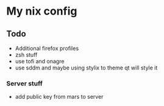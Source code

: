 # My nix config

## Todo

- Additional firefox profiles
- zsh stuff
- use tofi and onagre
- use sddm and maybe using stylix to theme qt will style it

### Server stuff
- add public key from mars to server
